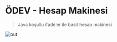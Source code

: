 # ÖDEV - Hesap Makinesi

> Java koşullu ifadeler ile basit hesap makinesi

![out](https://user-images.githubusercontent.com/35347777/138592592-ee094924-ae8e-4c38-947d-72b1c97f2561.gif)



